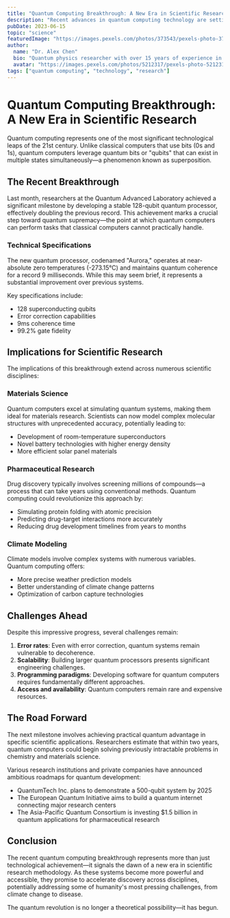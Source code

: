 ```yaml
---
title: "Quantum Computing Breakthrough: A New Era in Scientific Research"
description: "Recent advances in quantum computing technology are setting the stage for revolutionary changes in scientific research methodologies across multiple disciplines."
pubDate: 2023-06-15
topic: "science"
featuredImage: "https://images.pexels.com/photos/373543/pexels-photo-373543.jpeg"
author:
  name: "Dr. Alex Chen"
  bio: "Quantum physics researcher with over 15 years of experience in theoretical and applied quantum mechanics."
  avatar: "https://images.pexels.com/photos/5212317/pexels-photo-5212317.jpeg"
tags: ["quantum computing", "technology", "research"]
---
```


# Quantum Computing Breakthrough: A New Era in Scientific Research

Quantum computing represents one of the most significant technological leaps of the 21st century. Unlike classical computers that use bits (0s and 1s), quantum computers leverage quantum bits or "qubits" that can exist in multiple states simultaneously—a phenomenon known as superposition.

## The Recent Breakthrough

Last month, researchers at the Quantum Advanced Laboratory achieved a significant milestone by developing a stable 128-qubit quantum processor, effectively doubling the previous record. This achievement marks a crucial step toward quantum supremacy—the point at which quantum computers can perform tasks that classical computers cannot practically handle.

### Technical Specifications

The new quantum processor, codenamed "Aurora," operates at near-absolute zero temperatures (-273.15°C) and maintains quantum coherence for a record 9 milliseconds. While this may seem brief, it represents a substantial improvement over previous systems.

Key specifications include:

- 128 superconducting qubits
- Error correction capabilities
- 9ms coherence time
- 99.2% gate fidelity

## Implications for Scientific Research

The implications of this breakthrough extend across numerous scientific disciplines:

### Materials Science

Quantum computers excel at simulating quantum systems, making them ideal for materials research. Scientists can now model complex molecular structures with unprecedented accuracy, potentially leading to:

- Development of room-temperature superconductors
- Novel battery technologies with higher energy density
- More efficient solar panel materials

### Pharmaceutical Research

Drug discovery typically involves screening millions of compounds—a process that can take years using conventional methods. Quantum computing could revolutionize this approach by:

- Simulating protein folding with atomic precision
- Predicting drug-target interactions more accurately
- Reducing drug development timelines from years to months

### Climate Modeling

Climate models involve complex systems with numerous variables. Quantum computing offers:

- More precise weather prediction models
- Better understanding of climate change patterns
- Optimization of carbon capture technologies

## Challenges Ahead

Despite this impressive progress, several challenges remain:

1. **Error rates**: Even with error correction, quantum systems remain vulnerable to decoherence.
2. **Scalability**: Building larger quantum processors presents significant engineering challenges.
3. **Programming paradigms**: Developing software for quantum computers requires fundamentally different approaches.
4. **Access and availability**: Quantum computers remain rare and expensive resources.

## The Road Forward

The next milestone involves achieving practical quantum advantage in specific scientific applications. Researchers estimate that within two years, quantum computers could begin solving previously intractable problems in chemistry and materials science.

Various research institutions and private companies have announced ambitious roadmaps for quantum development:

- QuantumTech Inc. plans to demonstrate a 500-qubit system by 2025
- The European Quantum Initiative aims to build a quantum internet connecting major research centers
- The Asia-Pacific Quantum Consortium is investing $1.5 billion in quantum applications for pharmaceutical research

## Conclusion

The recent quantum computing breakthrough represents more than just technological achievement—it signals the dawn of a new era in scientific research methodology. As these systems become more powerful and accessible, they promise to accelerate discovery across disciplines, potentially addressing some of humanity's most pressing challenges, from climate change to disease.

The quantum revolution is no longer a theoretical possibility—it has begun.